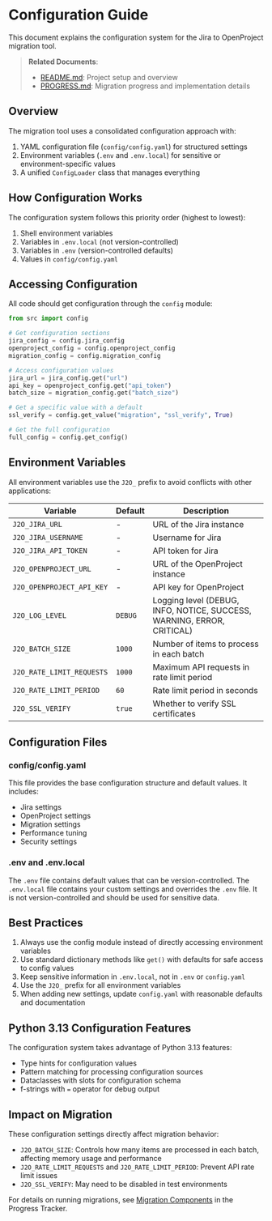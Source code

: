 # Configuration Guide

This document explains the configuration system for the Jira to OpenProject migration tool.

> **Related Documents**:
> - [README.md](../README.md): Project setup and overview
> - [PROGRESS.md](../PROGRESS.md): Migration progress and implementation details

## Overview

The migration tool uses a consolidated configuration approach with:

1. YAML configuration file (`config/config.yaml`) for structured settings
2. Environment variables (`.env` and `.env.local`) for sensitive or environment-specific values
3. A unified `ConfigLoader` class that manages everything

## How Configuration Works

The configuration system follows this priority order (highest to lowest):

1. Shell environment variables
2. Variables in `.env.local` (not version-controlled)
3. Variables in `.env` (version-controlled defaults)
4. Values in `config/config.yaml`

## Accessing Configuration

All code should get configuration through the `config` module:

```python
from src import config

# Get configuration sections
jira_config = config.jira_config
openproject_config = config.openproject_config
migration_config = config.migration_config

# Access configuration values
jira_url = jira_config.get("url")
api_key = openproject_config.get("api_token")
batch_size = migration_config.get("batch_size")

# Get a specific value with a default
ssl_verify = config.get_value("migration", "ssl_verify", True)

# Get the full configuration
full_config = config.get_config()
```

## Environment Variables

All environment variables use the `J2O_` prefix to avoid conflicts with other applications:

| Variable | Default | Description |
|----------|---------|-------------|
| `J2O_JIRA_URL` | - | URL of the Jira instance |
| `J2O_JIRA_USERNAME` | - | Username for Jira |
| `J2O_JIRA_API_TOKEN` | - | API token for Jira |
| `J2O_OPENPROJECT_URL` | - | URL of the OpenProject instance |
| `J2O_OPENPROJECT_API_KEY` | - | API key for OpenProject |
| `J2O_LOG_LEVEL` | `DEBUG` | Logging level (DEBUG, INFO, NOTICE, SUCCESS, WARNING, ERROR, CRITICAL) |
| `J2O_BATCH_SIZE` | `1000` | Number of items to process in each batch |
| `J2O_RATE_LIMIT_REQUESTS` | `1000` | Maximum API requests in rate limit period |
| `J2O_RATE_LIMIT_PERIOD` | `60` | Rate limit period in seconds |
| `J2O_SSL_VERIFY` | `true` | Whether to verify SSL certificates |

## Configuration Files

### config/config.yaml

This file provides the base configuration structure and default values. It includes:

- Jira settings
- OpenProject settings
- Migration settings
- Performance tuning
- Security settings

### .env and .env.local

The `.env` file contains default values that can be version-controlled. The `.env.local` file contains your custom settings and overrides the `.env` file. It is not version-controlled and should be used for sensitive data.

## Best Practices

1. Always use the config module instead of directly accessing environment variables
2. Use standard dictionary methods like `get()` with defaults for safe access to config values
3. Keep sensitive information in `.env.local`, not in `.env` or `config.yaml`
4. Use the `J2O_` prefix for all environment variables
5. When adding new settings, update `config.yaml` with reasonable defaults and documentation

## Python 3.13 Configuration Features

The configuration system takes advantage of Python 3.13 features:

- Type hints for configuration values
- Pattern matching for processing configuration sources
- Dataclasses with slots for configuration schema
- f-strings with `=` operator for debug output

## Impact on Migration

These configuration settings directly affect migration behavior:

- `J2O_BATCH_SIZE`: Controls how many items are processed in each batch, affecting memory usage and performance
- `J2O_RATE_LIMIT_REQUESTS` and `J2O_RATE_LIMIT_PERIOD`: Prevent API rate limit issues
- `J2O_SSL_VERIFY`: May need to be disabled in test environments

For details on running migrations, see [Migration Components](../PROGRESS.md#migration-components) in the Progress Tracker.
